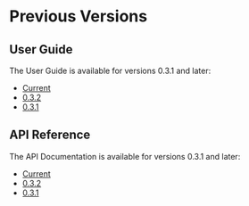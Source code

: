 # Previous Versions

## User Guide

The User Guide is available for versions 0.3.1 and later:

* [Current](../user-guide/)
* [0.3.2](../user-guide/)
* [0.3.1](../../0.3.1/user-guide/)

## API Reference

The API Documentation is available for versions 0.3.1 and later:

* [Current](../api/)
* [0.3.2](../api/)
* [0.3.1](../../0.3.1/api/)
